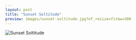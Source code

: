 ```yaml
---
layout: post
title: "Sunset Soltitude"
preview: images/sunset-soltitude.jpg?nf_resize=fit&w=300
---
```


![Sunset Soltitude](/images/sunset-soltitude.jpg?nf_resize=fit&w=900)
